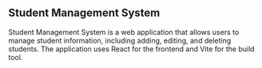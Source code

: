 ## Student Management System

Student Management System is a web application that allows users to manage student information, including adding, editing, and deleting students. The application uses React for the frontend and Vite for the build tool.
